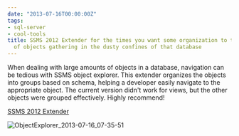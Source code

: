 ```yaml
---
date: "2013-07-16T00:00:00Z"
tags:
- sql-server
- cool-tools
title: SSMS 2012 Extender for the times you want some organization to the random pile
  of objects gathering in the dusty confines of that database
---
```


When dealing with large amounts of objects in a database, navigation can be tedious with SSMS object explorer. This extender organizes the objects into groups based on schema, helping a developer easily navigate to the appropriate object. The current version didn't work for views, but the other objects were grouped effectively. Highly recommend!

[SSMS 2012 Extender ](https://ssms2012extender.codeplex.com/ "SSMS 2012 Extender")

![ObjectExplorer_2013-07-16_07-35-51](/assets/img/ObjectExplorer_2013-07-16_07-35-51_uxfdyj.png)
